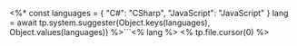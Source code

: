 <%*
const languages = {
    "C#": "CSharp",
    "JavaScript": "JavaScript"
}
lang = await tp.system.suggester(Object.keys(languages), Object.values(languages)) %>```<% lang %>
<% tp.file.cursor(0) %>
```
